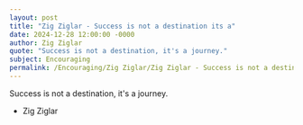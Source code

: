 ```yaml
---
layout: post
title: "Zig Ziglar - Success is not a destination its a"
date: 2024-12-28 12:00:00 -0000
author: Zig Ziglar
quote: "Success is not a destination, it's a journey."
subject: Encouraging
permalink: /Encouraging/Zig Ziglar/Zig Ziglar - Success is not a destination its a
---
```


Success is not a destination, it's a journey.

- Zig Ziglar
